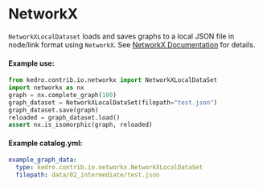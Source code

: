 # NetworkX

``NetworkXLocalDataset`` loads and saves graphs to a local JSON file in node/link format using
``NetworkX``.
See [NetworkX Documentation](https://networkx.github.io/documentation/stable/tutorial.html) for details.


#### Example use:

```python
from kedro.contrib.io.networkx import NetworkXLocalDataSet
import networkx as nx
graph = nx.complete_graph(100)
graph_dataset = NetworkXLocalDataSet(filepath="test.json")
graph_dataset.save(graph)
reloaded = graph_dataset.load()
assert nx.is_isomorphic(graph, reloaded)
```

#### Example catalog.yml:

```yaml
example_graph_data:
  type: kedro.contrib.io.networkx.NetworkXLocalDataSet
  filepath: data/02_intermediate/test.json
```
